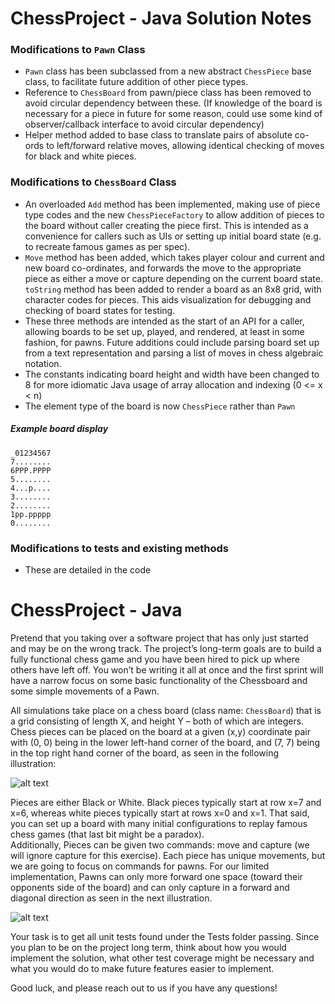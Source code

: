 # ChessProject - Java Solution Notes

### Modifications to `Pawn` Class
* `Pawn` class has been subclassed from a new abstract `ChessPiece` base class, to facilitate future addition of other piece types.
*  Reference to `ChessBoard` from pawn/piece class has been removed to avoid circular dependency between these. (If knowledge of the board is necessary for a piece in future for some reason, could use some kind of observer/callback interface to avoid circular dependency)
* Helper method added to base class to translate pairs of absolute co-ords to left/forward relative moves, allowing identical checking of moves for black and white pieces.

### Modifications to `ChessBoard` Class
*  An overloaded `Add` method has been implemented, making use of piece type codes and the new `ChessPieceFactory` to allow addition of pieces to the board without caller creating the piece first. This is intended as a convenience for callers such as UIs or setting up initial board state (e.g. to recreate famous games as per spec).
*  `Move` method has been added, which takes player colour and current and new board co-ordinates, and forwards the move to the appropriate piece as either a move or capture depending on the current board state.
`toString` method has been added to render a board as an 8x8 grid, with character codes for pieces. This aids visualization for debugging and checking of board states for testing.
*  These three methods are intended as the start of an API for a caller, allowing boards to be set up, played, and rendered, at least in some fashion, for pawns. Future additions could include parsing board set up from a text representation and parsing a list of moves in chess algebraic notation.
*  The constants indicating board height and width have been changed to 8 for more idiomatic Java usage of array allocation and indexing (0 <= x < n)
*  The element type of the board is now `ChessPiece` rather than `Pawn`

##### Example board display
```
_01234567
7........
6PPP.PPPP
5........
4...p....
3........
2........
1pp.ppppp
0........
```


### Modifications to tests and existing methods
  * These are detailed in the code


# ChessProject - Java

Pretend that you taking over a software project that has only just started and may be on the wrong track. The project’s long-term goals are to build a fully functional chess game and you have been hired to pick up where others have left off.  You won’t be writing it all at once and the first sprint will have a narrow focus on some basic functionality of the Chessboard and some simple movements of a Pawn.

All simulations take place on a chess board (class name: `ChessBoard`) that is a grid consisting of length X, and height Y – both of which are integers.  Chess pieces can be placed on the board at a given (x,y) coordinate pair with (0, 0) being in the lower left-hand corner of the board, and (7, 7) being in the top right hand corner of the board, as seen in the following illustration:

![alt text](http://www.chessvariants.org/d.chess/startup.gif)

Pieces are either Black or White.  Black pieces typically start at row x=7 and x=6, whereas white pieces typically start at rows x=0 and x=1.  That said, you can set up a board with many initial configurations to replay famous chess games (that last bit might be a paradox).  
Additionally, Pieces can be given two commands: move and capture (we will ignore capture for this exercise).  Each piece has unique movements, but we are going to focus on commands for pawns.  For our limited implementation, Pawns can only more forward one space (toward their opponents side of the board) and can only capture in a forward and diagonal direction as seen in the next illustration.

![alt text](http://www.chessvariants.org/d.chess/pawnmove.gif)

Your task is to get all unit tests found under the Tests folder passing. Since you plan to be on the project long term, think about how you would implement the solution, what other test coverage might be necessary and what you would do to make future features easier to implement.

Good luck, and please reach out to us if you have any questions!
